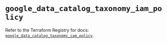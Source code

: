 # `google_data_catalog_taxonomy_iam_policy`

Refer to the Terraform Registry for docs: [`google_data_catalog_taxonomy_iam_policy`](https://registry.terraform.io/providers/hashicorp/google-beta/6.38.0/docs/resources/google_data_catalog_taxonomy_iam_policy).
